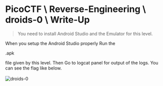 # PicoCTF \ Reverse-Engineering \ droids-0 \ Write-Up

> You need to install Android Studio and the Emulator for this level.


When you setup the Android Studio properly Run the <p>.apk</p> file given by this level. Then Go to logcat panel for output of the logs. 
You can see the flag like below.
<br></br>
![droids-0](https://github.com/boranakova/ctf/assets/56170942/e9eb2600-c4ca-40e8-898a-9c16c599a975)
